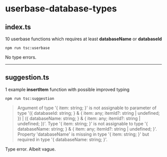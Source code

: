 # userbase-database-types

## index.ts
10 userbase functions which requires at least **databaseName** or **databaseId**

```npm run tsc:userbase```

No type errors.

---

## suggestion.ts
1 example **insertItem** function with possible improved typing

```npm run tsc:suggestion```

> Argument of type '{ item: string; }' is not assignable to parameter of type '({ databaseId: string; } & { item: any; itemId?: string | undefined; }) | ({ databaseName: string; } & { item: any; itemId?: string | undefined; })'.
  Type '{ item: string; }' is not assignable to type '{ databaseName: string; } & { item: any; itemId?: string | undefined; }'.
    Property 'databaseName' is missing in type '{ item: string; }' but required in type '{ databaseName: string; }'.

Type error. Albeit vague.